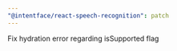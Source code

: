 ```yaml
---
"@intentface/react-speech-recognition": patch
---
```


Fix hydration error regarding isSupported flag
